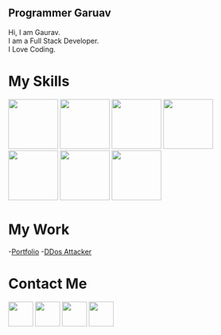 ## Programmer Garuav
Hi, I am Gaurav.
<br>
I am a Full Stack Developer.
<br>
I Love Coding.
# My Skills
<img src="https://programmergaurav.me/img/html-5.svg" height="100"/> <img src="https://programmergaurav.me/img/css3.svg" height="100"/> <img src="https://programmergaurav.me/img/sass.svg" height="100"/> <img src="https://programmergaurav.me/img/bootstrap.svg" height="100"/> <img src="https://programmergaurav.me/img/js.svg" height="100"/> <img src="https://programmergaurav.me/img/jquery.svg" height="100"/> <img src="https://programmergaurav.me/img/django.svg" height="100"/>

# My Work
-[Portfolio](https://programmergaurav.me)
-[DDos Attacker](https://github.com/ProgrammerGaurav/DDos-Attack)

# Contact Me
<a href="https://github.com/ProgrammerGaurav"><img src="https://cdn.worldvectorlogo.com/logos/github-1.svg" width=50></a>
<a href="https://instagram.com/programmergaurav"><img src="https://cdn.worldvectorlogo.com/logos/instagram-2016.svg" width=50></a>
<a href="https://www.linkedin.com/in/gaurav-gupta-ab8b7a175/"><img src="https://cdn.worldvectorlogo.com/logos/linkedin-icon-2.svg" width=50></a>
<a href="https://www.facebook.com/profile.php?id=100026746380141"><img src="https://cdn.worldvectorlogo.com/logos/facebook-icon.svg" width=50></a>